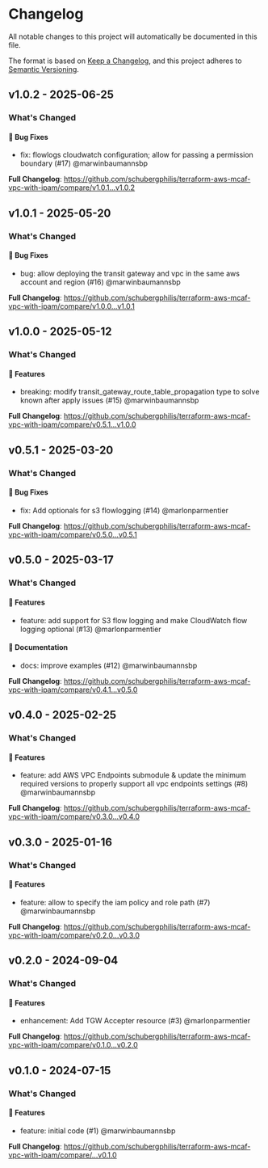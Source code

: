 # Changelog

All notable changes to this project will automatically be documented in this file.

The format is based on [Keep a Changelog](https://keepachangelog.com/en/1.0.0/),
and this project adheres to [Semantic Versioning](https://semver.org/spec/v2.0.0.html).

## v1.0.2 - 2025-06-25

### What's Changed

#### 🐛 Bug Fixes

* fix: flowlogs cloudwatch configuration; allow for passing  a permission boundary (#17) @marwinbaumannsbp

**Full Changelog**: https://github.com/schubergphilis/terraform-aws-mcaf-vpc-with-ipam/compare/v1.0.1...v1.0.2

## v1.0.1 - 2025-05-20

### What's Changed

#### 🐛 Bug Fixes

* bug: allow deploying the transit gateway and vpc in the same aws account and region (#16) @marwinbaumannsbp

**Full Changelog**: https://github.com/schubergphilis/terraform-aws-mcaf-vpc-with-ipam/compare/v1.0.0...v1.0.1

## v1.0.0 - 2025-05-12

### What's Changed

#### 🚀 Features

* breaking: modify transit_gateway_route_table_propagation type to solve known after apply issues (#15) @marwinbaumannsbp

**Full Changelog**: https://github.com/schubergphilis/terraform-aws-mcaf-vpc-with-ipam/compare/v0.5.1...v1.0.0

## v0.5.1 - 2025-03-20

### What's Changed

#### 🐛 Bug Fixes

* fix: Add optionals for s3 flowlogging (#14) @marlonparmentier

**Full Changelog**: https://github.com/schubergphilis/terraform-aws-mcaf-vpc-with-ipam/compare/v0.5.0...v0.5.1

## v0.5.0 - 2025-03-17

### What's Changed

#### 🚀 Features

* feature: add support for S3 flow logging and make CloudWatch flow logging optional (#13) @marlonparmentier

#### 📖 Documentation

* docs: improve examples (#12) @marwinbaumannsbp

**Full Changelog**: https://github.com/schubergphilis/terraform-aws-mcaf-vpc-with-ipam/compare/v0.4.1...v0.5.0

## v0.4.0 - 2025-02-25

### What's Changed

#### 🚀 Features

* feature: add AWS VPC Endpoints submodule & update the minimum required versions to properly support all vpc endpoints settings (#8) @marwinbaumannsbp

**Full Changelog**: https://github.com/schubergphilis/terraform-aws-mcaf-vpc-with-ipam/compare/v0.3.0...v0.4.0

## v0.3.0 - 2025-01-16

### What's Changed

#### 🚀 Features

* feature: allow to specify the iam policy and role path (#7) @marwinbaumannsbp

**Full Changelog**: https://github.com/schubergphilis/terraform-aws-mcaf-vpc-with-ipam/compare/v0.2.0...v0.3.0

## v0.2.0 - 2024-09-04

### What's Changed

#### 🚀 Features

* enhancement: Add TGW Accepter resource (#3) @marlonparmentier

**Full Changelog**: https://github.com/schubergphilis/terraform-aws-mcaf-vpc-with-ipam/compare/v0.1.0...v0.2.0

## v0.1.0 - 2024-07-15

### What's Changed

#### 🚀 Features

* feature: initial code (#1) @marwinbaumannsbp

**Full Changelog**: https://github.com/schubergphilis/terraform-aws-mcaf-vpc-with-ipam/compare/...v0.1.0
